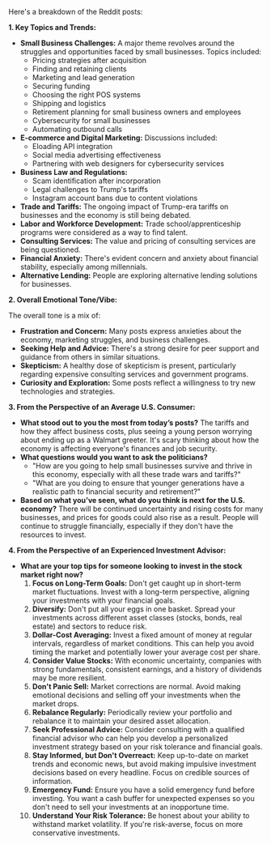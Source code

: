 Here's a breakdown of the Reddit posts:

**1. Key Topics and Trends:**

*   **Small Business Challenges:** A major theme revolves around the struggles and opportunities faced by small businesses. Topics included:
    *   Pricing strategies after acquisition
    *   Finding and retaining clients
    *   Marketing and lead generation
    *   Securing funding
    *   Choosing the right POS systems
    *   Shipping and logistics
    *   Retirement planning for small business owners and employees
    *   Cybersecurity for small businesses
    *   Automating outbound calls
*   **E-commerce and Digital Marketing:** Discussions included:
    *   Eloading API integration
    *   Social media advertising effectiveness
    *   Partnering with web designers for cybersecurity services
*   **Business Law and Regulations:**
    *   Scam identification after incorporation
    *   Legal challenges to Trump's tariffs
    *   Instagram account bans due to content violations
*   **Trade and Tariffs:** The ongoing impact of Trump-era tariffs on businesses and the economy is still being debated.
*   **Labor and Workforce Development:** Trade school/apprenticeship programs were considered as a way to find talent.
*   **Consulting Services:** The value and pricing of consulting services are being questioned.
*   **Financial Anxiety:** There's evident concern and anxiety about financial stability, especially among millennials.
*   **Alternative Lending:** People are exploring alternative lending solutions for businesses.

**2. Overall Emotional Tone/Vibe:**

The overall tone is a mix of:

*   **Frustration and Concern:** Many posts express anxieties about the economy, marketing struggles, and business challenges.
*   **Seeking Help and Advice:** There's a strong desire for peer support and guidance from others in similar situations.
*   **Skepticism:** A healthy dose of skepticism is present, particularly regarding expensive consulting services and government programs.
*   **Curiosity and Exploration:** Some posts reflect a willingness to try new technologies and strategies.

**3. From the Perspective of an Average U.S. Consumer:**

*   **What stood out to you the most from today’s posts?** The tariffs and how they affect business costs, plus seeing a young person worrying about ending up as a Walmart greeter. It's scary thinking about how the economy is affecting everyone's finances and job security.
*   **What questions would you want to ask the politicians?**
    *   "How are you going to help small businesses survive and thrive in this economy, especially with all these trade wars and tariffs?"
    *   "What are you doing to ensure that younger generations have a realistic path to financial security and retirement?"
*   **Based on what you’ve seen, what do you think is next for the U.S. economy?** There will be continued uncertainty and rising costs for many businesses, and prices for goods could also rise as a result. People will continue to struggle financially, especially if they don't have the resources to invest.

**4. From the Perspective of an Experienced Investment Advisor:**

*   **What are your top tips for someone looking to invest in the stock market right now?**
    1.  **Focus on Long-Term Goals:** Don't get caught up in short-term market fluctuations. Invest with a long-term perspective, aligning your investments with your financial goals.
    2.  **Diversify:** Don't put all your eggs in one basket. Spread your investments across different asset classes (stocks, bonds, real estate) and sectors to reduce risk.
    3.  **Dollar-Cost Averaging:** Invest a fixed amount of money at regular intervals, regardless of market conditions. This can help you avoid timing the market and potentially lower your average cost per share.
    4.  **Consider Value Stocks:** With economic uncertainty, companies with strong fundamentals, consistent earnings, and a history of dividends may be more resilient.
    5.  **Don't Panic Sell:** Market corrections are normal. Avoid making emotional decisions and selling off your investments when the market drops.
    6.  **Rebalance Regularly:** Periodically review your portfolio and rebalance it to maintain your desired asset allocation.
    7.  **Seek Professional Advice:** Consider consulting with a qualified financial advisor who can help you develop a personalized investment strategy based on your risk tolerance and financial goals.
    8.  **Stay Informed, but Don't Overreact:** Keep up-to-date on market trends and economic news, but avoid making impulsive investment decisions based on every headline. Focus on credible sources of information.
    9.  **Emergency Fund:** Ensure you have a solid emergency fund before investing. You want a cash buffer for unexpected expenses so you don't need to sell your investments at an inopportune time.
    10. **Understand Your Risk Tolerance:** Be honest about your ability to withstand market volatility. If you're risk-averse, focus on more conservative investments.
